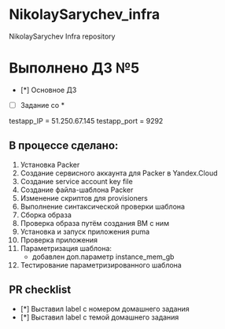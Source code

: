 # NikolaySarychev_infra
NikolaySarychev Infra repository

# Выполнено ДЗ №5
 - [*] Основное ДЗ
 - [ ] Задание со *

testapp_IP = 51.250.67.145
testapp_port = 9292

## В процессе сделано:
1. Установка Packer
2. Создание сервисного аккаунта для Packer в Yandex.Cloud
3. Создание service account key file
4. Создание файла-шаблона Packer
5. Изменение скриптов для provisioners
6. Выполнение синтаксической проверки шаблона
7. Сборка образа
8. Проверка образа путём создания ВМ с ним
9. Установка и запуск приложения puma
10. Проверка приложения
11. Параметризация шаблона:
    - добавлен доп.параметр instance_mem_gb
12. Тестирование параметризированного шаблона


## PR checklist
 - [*] Выставил label с номером домашнего задания
 - [*] Выставил label с темой домашнего задания
 